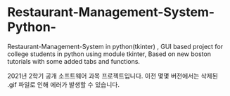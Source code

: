 # Restaurant-Management-System-Python-
Restaurant-Management-System in python(tkinter) , GUI based project for college students in python using module tkinter, Based on new boston tutorials with some added tabs and functions.

2021년 2학기 공개 소프트웨어 과목 프로젝트입니다.
이전 몇몇 버전에서는 삭제된 .gif 파일로 인해 에러가 발생할 수 있습니다.